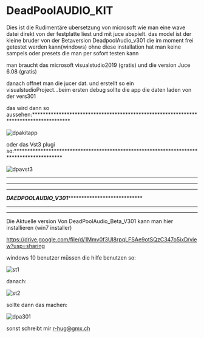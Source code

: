 # DeadPoolAUDIO_KIT

Dies ist die Rudimentäre ubersetzung von microsoft wie man eine wave datei direkt von der festplatte liest und mit juce abspielt.
das model ist der kleine bruder von der Betaversion DeadpoolAudio_v301 die im moment frei getestet werden kann(windows)
ohne diese installation hat man keine sampels oder presets die man per sofort testen kann





man braucht das microsoft visualstudio2019  (gratis)
und die version Juce 6.08                   (gratis)


danach offnet man die jucer dat. und erstellt so ein visualstudioProject...beim ersten debug sollte die app die daten laden von der vers301



das wird dann so aussehen:**************************************************************************************

![dpakitapp](https://user-images.githubusercontent.com/13609732/197397854-d38d3a56-75d4-446b-abe2-ec8c4cf71075.PNG)




oder das Vst3 plugi so:******************************************************************************************


![dpavst3](https://user-images.githubusercontent.com/13609732/197397875-84432c4b-3ea5-4644-b5be-3034e22324e1.PNG)




**********************************************************************************************************************
**********************************************************************************************************************
**********************************************************************************************************************
*************************************DAEDPOOLAUDIO_V301*****************************************************************
**********************************************************************************************************************
***********************************************************************************************************************


Die Aktuelle version Von DeadPoolAudio_Beta_V301   kann man hier installieren  (win7 installer) 



https://drive.google.com/file/d/1Mmv0f3UI8rpqLFSAe9otSQzC347o5ixD/view?usp=sharing




windows 10 benutzer müssen die hilfe benutzen so:


![st1](https://user-images.githubusercontent.com/13609732/197398460-632fc324-3831-4b68-90e2-e5c3e9060783.PNG)




danach:





![st2](https://user-images.githubusercontent.com/13609732/197398473-232e2627-7b2d-4b52-b3e0-edcf2ef4d764.PNG)







sollte dann das machen:







![dpa301](https://user-images.githubusercontent.com/13609732/197398510-573cea26-7fbf-490e-90f4-cd5c415c5d28.PNG)












sonst schreibt mir r-hug@gmx.ch


